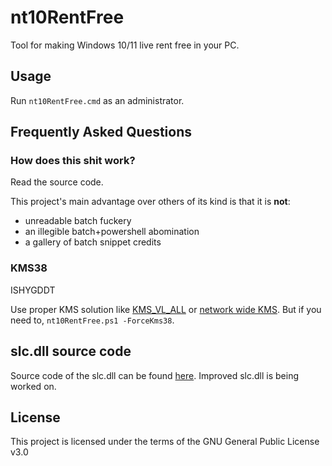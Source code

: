 nt10RentFree
============
Tool for making Windows 10/11 live rent free in your PC.

Usage
-----
Run `nt10RentFree.cmd` as an administrator.

Frequently Asked Questions
--------------------------
### How does this shit work?
Read the source code.

This project's main advantage over others of its kind is that it is **not**:

 * unreadable batch fuckery
 * an illegible batch+powershell abomination
 * a gallery of batch snippet credits

### KMS38
ISHYGDDT

Use proper KMS solution like [KMS\_VL\_ALL](https://github.com/abbodi1406/KMS_VL_ALL_AIO) or [network wide KMS](https://forums.mydigitallife.net/threads/50234/). But if you need to, `nt10RentFree.ps1 -ForceKms38`.

slc.dll source code
-------------------
Source code of the slc.dll can be found [here](https://github.com/Gamers-Against-Weed/Integrated_Patcher_3).
Improved slc.dll is being worked on.

License
-------
This project is licensed under the terms of the GNU General Public License v3.0

